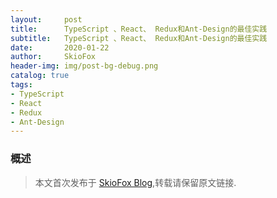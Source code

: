 ```yaml
---
layout:     post
title:      TypeScript 、React、 Redux和Ant-Design的最佳实践
subtitle:   TypeScript 、React、 Redux和Ant-Design的最佳实践
date:       2020-01-22
author:     SkioFox
header-img: img/post-bg-debug.png
catalog: true
tags:
- TypeScript
- React
- Redux
- Ant-Design
---
```


### 概述

> 本文首次发布于 [SkioFox Blog](http://blog.skiofox.top),转载请保留原文链接.